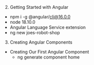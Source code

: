 2. Getting Started with Angular
  - npm i -g @angular/cli@16.0.0
  - node 18.10.0
  - Angular Language Service extension
  - ng new joes-robot-shop
3. Creating Angular Components
  - Creating Our First Angular Component
    - ng generate component home
